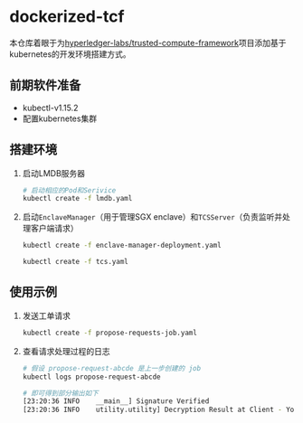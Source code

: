 # dockerized-tcf

本仓库着眼于为[hyperledger-labs/trusted-compute-framework](https://github.com/hyperledger-labs/trusted-compute-framework)项目添加基于kubernetes的开发环境搭建方式。

## 前期软件准备
- kubectl-v1.15.2
- 配置kubernetes集群

## 搭建环境

1. 启动LMDB服务器
    ```bash
    # 启动相应的Pod和Serivice
    kubectl create -f lmdb.yaml
    ```
2. 启动`EnclaveManager`（用于管理SGX enclave）和`TCSServer`（负责监听并处理客户端请求）
    ```bash
    kubectl create -f enclave-manager-deployment.yaml

    kubectl create -f tcs.yaml
    ```

## 使用示例
1. 发送工单请求
    ```bash
    kubectl create -f propose-requests-job.yaml
    ```

2. 查看请求处理过程的日志
    ```bash
    # 假设 propose-request-abcde 是上一步创建的 job
    kubectl logs propose-request-abcde

    # 即可得到部分输出如下
    [23:20:36 INFO    __main__] Signature Verified
    [23:20:36 INFO    utility.utility] Decryption Result at Client - You have a risk of 71% to have heart disease. 
    ```
